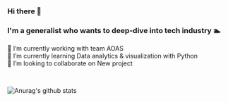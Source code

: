 ### Hi there 👋 </br>
### I'm a generalist who wants to deep-dive into tech industry 🏊‍


<p>
 🔭 I’m currently working with team AOAS <br>
 🌱 I’m currently learning Data analytics & visualization with Python <br>
 👯 I’m looking to collaborate on New project <br>
<!--  🤔 I’m looking for help with IOS/ Back-end development <br>
 💬 Ask me about ... <br>
 📫 How to reach me: ... <br>
 😄 Pronouns: ... <br>
 ⚡ Fun fact: ... <br>
-->
</p> 
<br>

![Anurag's github stats](https://github-readme-stats.vercel.app/api?username=yekyung2&show_icons=true&theme=tokyonight)
<!-- https://github.com/anuraghazra/github-readme-stats/blob/master/themes/README.md -->

